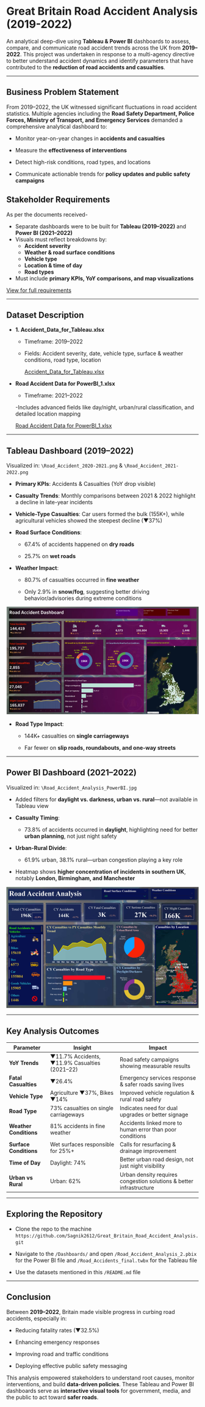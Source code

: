 # Great Britain Road Accident Analysis (2019-2022)

An analytical deep-dive using **Tableau & Power BI** dashboards to assess, compare, and communicate road accident trends across the UK from **2019–2022**. This project was undertaken in response to a multi-agency directive to better understand accident dynamics and identify parameters that have contributed to the **reduction of road accidents and casualties**.

---

## Business Problem Statement

From 2019–2022, the UK witnessed significant fluctuations in road accident statistics. Multiple agencies including the **Road Safety Department, Police Forces, Ministry of Transport, and Emergency Services** demanded a comprehensive analytical dashboard to:

- Monitor year-on-year changes in **accidents and casualties**

- Measure the **effectiveness of interventions**

- Detect high-risk conditions, road types, and locations

- Communicate actionable trends for **policy updates and public safety campaigns**

## Stakeholder Requirements

As per the documents received-
- Separate dashboards were to be built for **Tableau (2019–2022)** and **Power BI (2021–2022)**
- Visuals must reflect breakdowns by:
  - **Accident severity**
  - **Weather & road surface conditions**
  - **Vehicle type**
  - **Location & time of day**
  - **Road types**
- Must include **primary KPIs, YoY comparisons, and map visualizations**

<a href="https://github.com/Sagnik2612/Great_Britain_Road_Accident_Analysis/blob/main/Requirements/Stakeholder_Requirements_Document%20(1).pdf"> View for full requirements </a>

---

## Dataset Description

- **1. Accident_Data_for_Tableau.xlsx**
  - Timeframe: 2019–2022

  - Fields: Accident severity, date, vehicle type, surface & weather conditions, road type, location

    <a href="https://docs.google.com/spreadsheets/d/1vreLQdCEyrL8Wc0-LW5b39ExjyPmrfup/edit?usp=drive_link&ouid=104569429566929534427&rtpof=true&sd=true">Accident_Data_for_Tableau.xlsx</a>

- **Road Accident Data for PowerBI_1.xlsx**
   - Timeframe: 2021–2022

   -Includes advanced fields like day/night, urban/rural classification, and detailed location mapping

    <a href="https://docs.google.com/spreadsheets/d/1AM9ltBPq5sYBshvO5lzjCHBG2cOSZ1Ak/edit?usp=drive_link&ouid=104569429566929534427&rtpof=true&sd=true">Road Accident Data for PowerBI_1.xlsx</a>


---

## Tableau Dashboard (2019–2022)

Visualized in: `\Road_Accident_2020-2021.png` & `\Road_Accident_2021-2022.png`

- **Primary KPIs**: Accidents & Casualties (YoY drop visible)

- **Casualty Trends**: Monthly comparisons between 2021 & 2022 highlight a decline in late-year incidents

- **Vehicle-Type Casualties**: Car users formed the bulk (155K+), while agricultural vehicles showed the steepest decline (▼37%)

- **Road Surface Conditions**:

  - 67.4% of accidents happened on **dry roads**

  - 25.7% on **wet roads**
 

- **Weather Impact**:

  - 80.7% of casualties occurred in **fine weather**

  - Only 2.9% in **snow/fog**, suggesting better driving behavior/advisories during extreme conditions


![2021-2022](https://github.com/Sagnik2612/Great_Britain_Road_Accident_Analysis/blob/main/Dashboards/Road_Accident_2021-2022.png)

- **Road Type Impact**:

  - 144K+ casualties on **single carriageways**

  - Far fewer on **slip roads, roundabouts, and one-way streets**


---


## Power BI Dashboard (2021–2022)

Visualized in: `\Road_Accident_Analysis_PowerBI.jpg`

- Added filters for **daylight vs. darkness, urban vs. rural**—not available in Tableau view

- **Casualty Timing**:

  - 73.8% of accidents occurred in **daylight**, highlighting need for better **urban planning**, not just night safety

- **Urban-Rural Divide**:

  - 61.9% urban, 38.1% rural—urban congestion playing a key role

- Heatmap shows **higher concentration of incidents in southern UK**, notably **London, Birmingham, and Manchester**

![2021-2022](https://github.com/Sagnik2612/Great_Britain_Road_Accident_Analysis/blob/main/Dashboards/Road_Accident_Analysis_PowerBI.jpg)


---


## Key Analysis Outcomes

| **Parameter**          | **Insight**                                       | **Impact**                                                      |
|------------------------|----------------------------------------------------|------------------------------------------------------------------|
| **YoY Trends**         | ▼11.7% Accidents, ▼11.9% Casualties (2021–22)     | Road safety campaigns showing measurable results                |
| **Fatal Casualties**   | ▼26.4%                                            | Emergency services response & safer roads saving lives          |
| **Vehicle Type**       | Agriculture ▼37%, Bikes ▼14%                      | Improved vehicle regulation & rural road safety                 |
| **Road Type**          | 73% casualties on single carriageways             | Indicates need for dual upgrades or better signage              |
| **Weather Conditions** | 81% accidents in fine weather                     | Accidents linked more to human error than poor conditions       |
| **Surface Conditions** | Wet surfaces responsible for 25%+                 | Calls for resurfacing & drainage improvement                    |
| **Time of Day**        | Daylight: 74%                                     | Better urban road design, not just night visibility             |
| **Urban vs Rural**     | Urban: 62%                                        | Urban density requires congestion solutions & better infrastructure |


---

## Exploring the Repository

- Clone the repo to the machine `https://github.com/Sagnik2612/Great_Britain_Road_Accident_Analysis.git`
  
- Navigate to the `/Dashboards/` and open `/Road_Accident_Analysis_2.pbix` for the Power BI file and `/Road_Accidents_final.twbx` for the Tableau file
  
- Use the datasets mentioned in this `/README.md` file

___


## Conclusion

Between **2019–2022**, Britain made visible progress in curbing road accidents, especially in:

- Reducing fatality rates (▼32.5%)

- Enhancing emergency responses

- Improving road and traffic conditions

- Deploying effective public safety messaging

This analysis empowered stakeholders to understand root causes, monitor interventions, and build **data-driven policies**. These Tableau and Power BI dashboards serve as **interactive visual tools** for government, media, and the public to act toward **safer roads**.



